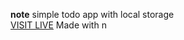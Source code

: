 **note**
simple todo app with local storage<br/>
[VISIT LIVE](https://todo-app-anish.vercel.app/)
Made with n
